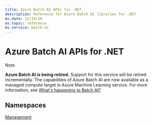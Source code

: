 ```yaml
---
title: Azure Batch AI APIs for .NET
description: Reference for Azure Batch AI libraries for .NET
ms.date: 12/14/18
ms.topic: reference
ms.service: batch-ai
---
```


# Azure Batch AI APIs for .NET

>[!Note]
>**Azure Batch AI is being retired.** Support for this service will be retired incrementally. The capabilities of Azure Batch AI are now available as a managed compute target in Azure Machine Learning service. For more information, see [What's happening to Batch AI?](../articles/batch-ai/overview-what-happened-to-batch-ai.md)

## Namespaces

[Management]((/dotnet/api/overview/azure/batchai/management))